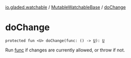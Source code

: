 [io.gladed.watchable](../index.md) / [MutableWatchableBase](index.md) / [doChange](./do-change.md)

# doChange

`protected fun <U> doChange(func: () -> `[`U`](do-change.md#U)`): `[`U`](do-change.md#U)

Run [func](do-change.md#io.gladed.watchable.MutableWatchableBase$doChange(kotlin.Function0((io.gladed.watchable.MutableWatchableBase.doChange.U)))/func) if changes are currently allowed, or throw if not.

